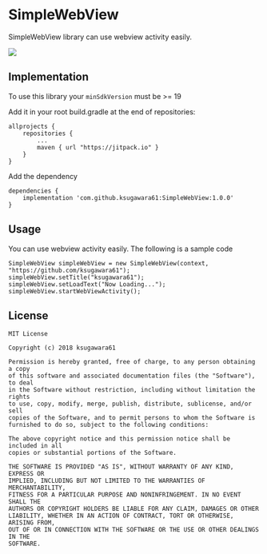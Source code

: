 # SimpleWebView

SimpleWebView library can use webview activity easily.

[![](https://jitpack.io/v/ksugawara61/SimpleWebView.svg)](https://jitpack.io/#ksugawara61/SimpleWebView)

## Implementation

To use this library your `minSdkVersion` must be >= 19

Add it in your root build.gradle at the end of repositories:

```
allprojects {
    repositories {
        ...
        maven { url "https://jitpack.io" }
    }
}   
```

Add the dependency

```
dependencies {
    implementation 'com.github.ksugawara61:SimpleWebView:1.0.0'
}
```

## Usage

You can use webview activity easily.
The following is a sample code

```
SimpleWebView simpleWebView = new SimpleWebView(context, "https://github.com/ksugawara61");
simpleWebView.setTitle("ksugawara61");
simpleWebView.setLoadText("Now Loading...");
simpleWebView.startWebViewActivity();
```

## License

```
MIT License

Copyright (c) 2018 ksugawara61

Permission is hereby granted, free of charge, to any person obtaining a copy
of this software and associated documentation files (the "Software"), to deal
in the Software without restriction, including without limitation the rights
to use, copy, modify, merge, publish, distribute, sublicense, and/or sell
copies of the Software, and to permit persons to whom the Software is
furnished to do so, subject to the following conditions:

The above copyright notice and this permission notice shall be included in all
copies or substantial portions of the Software.

THE SOFTWARE IS PROVIDED "AS IS", WITHOUT WARRANTY OF ANY KIND, EXPRESS OR
IMPLIED, INCLUDING BUT NOT LIMITED TO THE WARRANTIES OF MERCHANTABILITY,
FITNESS FOR A PARTICULAR PURPOSE AND NONINFRINGEMENT. IN NO EVENT SHALL THE
AUTHORS OR COPYRIGHT HOLDERS BE LIABLE FOR ANY CLAIM, DAMAGES OR OTHER
LIABILITY, WHETHER IN AN ACTION OF CONTRACT, TORT OR OTHERWISE, ARISING FROM,
OUT OF OR IN CONNECTION WITH THE SOFTWARE OR THE USE OR OTHER DEALINGS IN THE
SOFTWARE.
```
